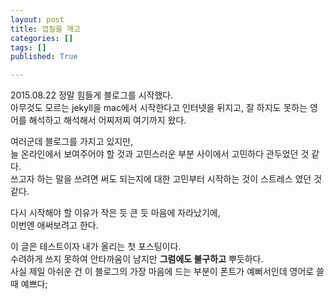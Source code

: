```yaml
---
layout: post
title: 껍질을 깨고
categories: []
tags: []
published: True

---
```


2015.08.22 정말 힘들게 블로그를 시작했다.
</br>
아무것도 모르는 jekyll을 mac에서 시작한다고 인터넷을 뒤지고, 잘 하지도 못하는 영어를 해석하고 해석해서 어찌저찌 여기까지 왔다.

여러군데 블로그를 가지고 있지만,
</br>
늘 온라인에서 보여주어야 할 것과 고민스러운 부분 사이에서 고민하다 관두었던 것 같다.
</br>
쓰고자 하는 말을 쓰려면 써도 되는지에 대한 고민부터 시작하는 것이 스트레스 였던 것 같다.

다시 시작해야 할 이유가 작은 듯 큰 듯 마음에 자라났기에,
</br>
이번엔 애써보려고 한다.

이 글은 테스트이자 내가 올리는 첫 포스팅이다.
</br>
수려하게 쓰지 못하여 안타까움이 남지만 <strong>그럼에도 불구하고</strong> 뿌듯하다.
</br>
사실 제일 아쉬운 건 이 블로그의 가장 마음에 드는 부분이 폰트가 예뻐서인데 영어로 쓸 때 예쁘다;